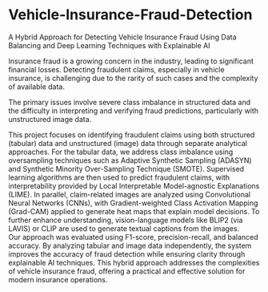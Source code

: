 # Vehicle-Insurance-Fraud-Detection
A Hybrid Approach for Detecting Vehicle Insurance  Fraud Using Data Balancing and Deep Learning  Techniques with Explainable AI 

Insurance fraud is a growing concern in the industry, leading to significant financial losses. Detecting fraudulent claims, especially in vehicle insurance, is challenging due to the rarity of such cases and the complexity of available data.  
 
The primary issues involve severe class imbalance in structured data and the difficulty in interpreting and verifying fraud predictions, particularly with unstructured image data.  
 
This project focuses on identifying fraudulent claims using both structured (tabular) data and unstructured (image) data through separate analytical approaches. For the tabular data, we address class imbalance using oversampling techniques such as Adaptive Synthetic Sampling (ADASYN) and Synthetic Minority Over-Sampling Technique (SMOTE). Supervised learning algorithms are then used to predict fraudulent claims, with 
interpretability provided by Local Interpretable Model-agnostic Explanations (LIME). In parallel, claim-related images are analyzed using Convolutional Neural Networks (CNNs), with Gradient-weighted Class Activation Mapping (Grad-CAM) applied to generate heat maps that explain model decisions. To further enhance understanding, vision-language models like BLIP2 (via LAVIS) or CLIP are used to generate textual captions from the images.   
Our approach was evaluated using F1-score, precision-recall, and balanced accuracy. By analyzing tabular and image data independently, the system improves the accuracy of fraud detection while ensuring clarity through explainable AI techniques. This hybrid approach addresses the complexities of vehicle insurance fraud, offering a practical and effective solution for modern insurance operations. 
